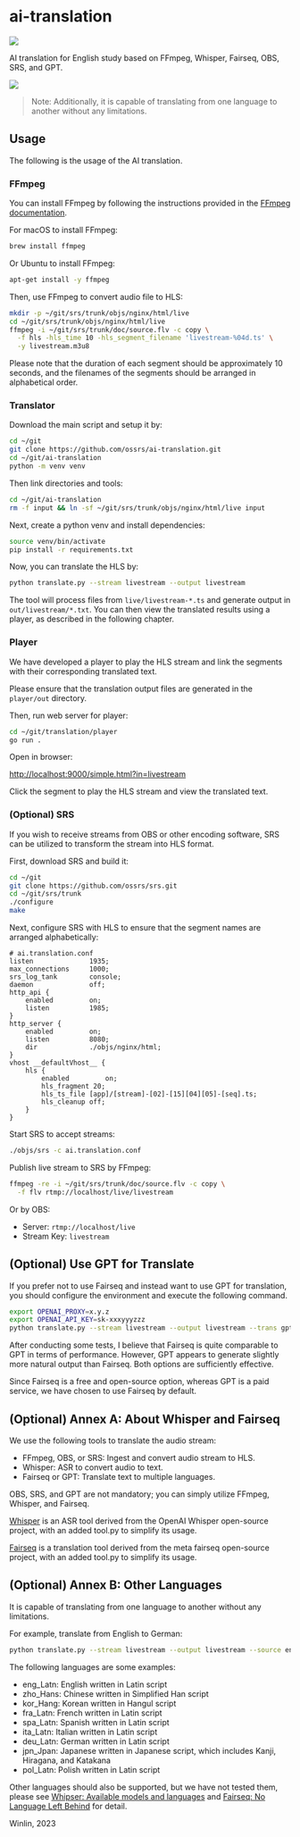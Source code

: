 # ai-translation

[![](https://badgen.net/discord/members/yZ4BnPmHAd)](https://discord.gg/yZ4BnPmHAd)

AI translation for English study based on FFmpeg, Whisper, Fairseq, OBS, SRS, and GPT.

![](https://github.com/ossrs/ai-translation/assets/2777660/fc0bee11-1681-46ce-a249-d31e438525e7)

> Note: Additionally, it is capable of translating from one language to another without any limitations.

## Usage

The following is the usage of the AI translation.

### FFmpeg

You can install FFmpeg by following the instructions provided in the 
[FFmpeg documentation](https://ffmpeg.org/download.html).

For macOS to install FFmpeg:

```bash
brew install ffmpeg
```

Or Ubuntu to install FFmpeg:

```bash
apt-get install -y ffmpeg
```

Then, use FFmpeg to convert audio file to HLS:

```bash
mkdir -p ~/git/srs/trunk/objs/nginx/html/live
cd ~/git/srs/trunk/objs/nginx/html/live
ffmpeg -i ~/git/srs/trunk/doc/source.flv -c copy \
  -f hls -hls_time 10 -hls_segment_filename 'livestream-%04d.ts' \
  -y livestream.m3u8
```

Please note that the duration of each segment should be approximately 10 seconds, and 
the filenames of the segments should be arranged in alphabetical order.

### Translator

Download the main script and setup it by:

```bash
cd ~/git
git clone https://github.com/ossrs/ai-translation.git
cd ~/git/ai-translation
python -m venv venv
```

Then link directories and tools:

```bash
cd ~/git/ai-translation
rm -f input && ln -sf ~/git/srs/trunk/objs/nginx/html/live input
```

Next, create a python venv and install dependencies:

```bash
source venv/bin/activate
pip install -r requirements.txt
```

Now, you can translate the HLS by:

```bash
python translate.py --stream livestream --output livestream
```

The tool will process files from `live/livestream-*.ts` and generate output in 
`out/livestream/*.txt`. You can then view the translated results using a player, 
as described in the following chapter.

### Player

We have developed a player to play the HLS stream and link the segments with their 
corresponding translated text.

Please ensure that the translation output files are generated in the `player/out` 
directory. 

Then, run web server for player:

```bash
cd ~/git/translation/player
go run .
```

Open in browser:

[http://localhost:9000/simple.html?in=livestream](http://localhost:9000/simple.html?in=livestream)

Click the segment to play the HLS stream and view the translated text.

### (Optional) SRS

If you wish to receive streams from OBS or other encoding software, SRS can be 
utilized to transform the stream into HLS format.

First, download SRS and build it:

```bash
cd ~/git
git clone https://github.com/ossrs/srs.git
cd ~/git/srs/trunk
./configure
make
```

Next, configure SRS with HLS to ensure that the segment names are arranged alphabetically:

```nginx
# ai.translation.conf
listen              1935;
max_connections     1000;
srs_log_tank        console;
daemon              off;
http_api {
    enabled         on;
    listen          1985;
}
http_server {
    enabled         on;
    listen          8080;
    dir             ./objs/nginx/html;
}
vhost __defaultVhost__ {
    hls {
        enabled         on;
        hls_fragment 20;
        hls_ts_file [app]/[stream]-[02]-[15][04][05]-[seq].ts;
        hls_cleanup off;
    }
}
```

Start SRS to accept streams:

```bash
./objs/srs -c ai.translation.conf
```

Publish live stream to SRS by FFmpeg:

```bash
ffmpeg -re -i ~/git/srs/trunk/doc/source.flv -c copy \
  -f flv rtmp://localhost/live/livestream
```

Or by OBS:

* Server: `rtmp://localhost/live`
* Stream Key: `livestream`

## (Optional) Use GPT for Translate

If you prefer not to use Fairseq and instead want to use GPT for translation, you should 
configure the environment and execute the following command.

```bash
export OPENAI_PROXY=x.y.z
export OPENAI_API_KEY=sk-xxxyyyzzz
python translate.py --stream livestream --output livestream --trans gpt
```

After conducting some tests, I believe that Fairseq is quite comparable to GPT in terms of 
performance. However, GPT appears to generate slightly more natural output than Fairseq. 
Both options are sufficiently effective.

Since Fairseq is a free and open-source option, whereas GPT is a paid service, we have chosen 
to use Fairseq by default.

## (Optional) Annex A: About Whisper and Fairseq

We use the following tools to translate the audio stream:

* FFmpeg, OBS, or SRS: Ingest and convert audio stream to HLS.
* Whisper: ASR to convert audio to text.
* Fairseq or GPT: Translate text to multiple languages.

OBS, SRS, and GPT are not mandatory; you can simply utilize FFmpeg, Whisper, and Fairseq.

[Whisper](https://github.com/ossrs/whisper) is an ASR tool derived from the OpenAI 
Whisper open-source project, with an added tool.py to simplify its usage.

[Fairseq](https://github.com/ossrs/fairseq) is a translation tool derived from the meta 
fairseq open-source project, with an added tool.py to simplify its usage.

## (Optional) Annex B: Other Languages

It is capable of translating from one language to another without any limitations.

For example, translate from English to German:

```bash
python translate.py --stream livestream --output livestream --source eng_Latn --target deu_Latn
```

The following languages are some examples:

* eng_Latn: English written in Latin script
* zho_Hans: Chinese written in Simplified Han script
* kor_Hang: Korean written in Hangul script
* fra_Latn: French written in Latin script
* spa_Latn: Spanish written in Latin script
* ita_Latn: Italian written in Latin script
* deu_Latn: German written in Latin script
* jpn_Jpan: Japanese written in Japanese script, which includes Kanji, Hiragana, and Katakana
* pol_Latn: Polish written in Latin script

Other languages should also be supported, but we have not tested them, please see
[Whipser: Available models and languages](https://github.com/openai/whisper#available-models-and-languages)
and [Fairseq: No Language Left Behind](https://github.com/facebookresearch/fairseq/tree/nllb#no-language-left-behind) 
for detail.

Winlin, 2023
